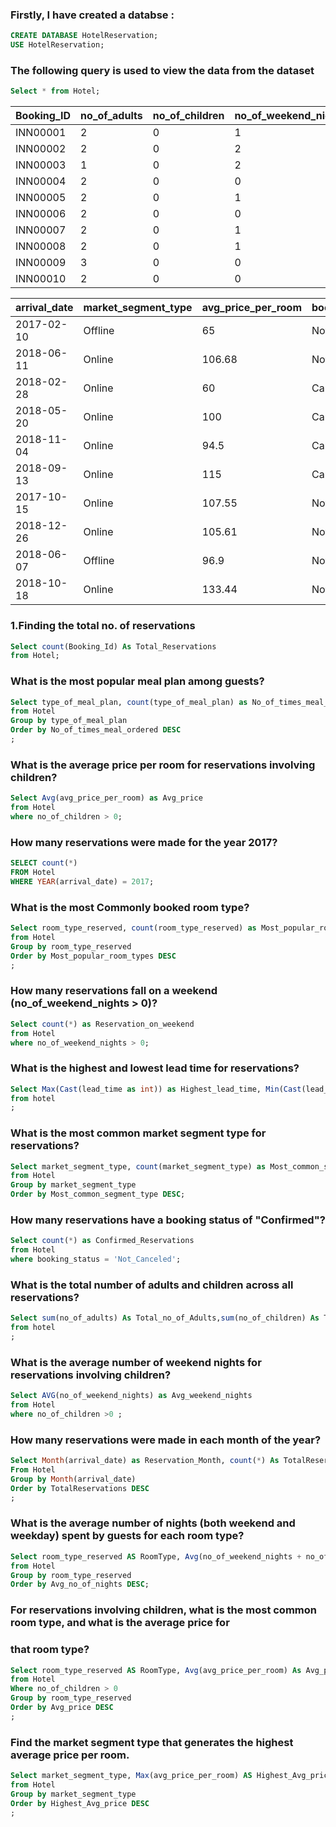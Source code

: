 ### Firstly, I have created a databse :

```SQL
CREATE DATABASE HotelReservation;
USE HotelReservation;
```
### The following query is used to view the data from the dataset
```SQL
Select * from Hotel;
```
Booking_ID|	no_of_adults|	no_of_children|	no_of_weekend_nights|no_of_week_nights|	type_of_meal_plan	|room_type_reserved |lead_time |  
----------|-------------|---------------|---------------------|-----------------|-------------------|-----------------|---------    
INN00001| 2 |0	|1 |	2 |	Meal Plan 1	|Room_Type 1 |	224	|2017-02-10 |Offline|65	    |Not_Canceled   |
INN00002|	2	|0	|2 |	3	| Not Selected|Room_Type 1 |	5	  |2018-06-11	|Online	|106.68	| Not_Canceled  |
INN00003|	1	|0	|2 |	1	| Meal Plan 1	|Room_Type 1 |  1	  |2018-02-28	|Online	|60     | Canceled      |
INN00004|	2	|0	|0 |	2 |	Meal Plan 1	|Room_Type 1 |	211	|2018-05-20	|Online	|100	  | Canceled      |
INN00005|	2	|0	|1 |	1	| Not Selected|Room_Type 1 |	48	|2018-11-04	|Online	|94.5	  | Canceled      |
INN00006|	2	|0	|0 |	2	| Meal Plan 2	|Room_Type 1 |	346	|2018-09-13	|Online	|115	  | Canceled      |
INN00007|	2	|0	|1 |	3	| Meal Plan 1	|Room_Type 1 |  34	|2017-10-15	|Online	|107.55	| Not_Canceled  |
INN00008|	2	|0	|1 |	3	| Meal Plan 1	|Room_Type 4 |	83	|2018-12-26	|Online	|105.61	| Not_Canceled  |
INN00009|	3	|0	|0 |  4	| Meal Plan 1	|Room_Type 1 |	121	|2018-06-07	|Offline|	96.9	| Not_Canceled  |
INN00010|	2	|0	|0 |	5	| Meal Plan 1	|Room_Type 4 |	44	|2018-10-18	|Online	|133.44	| Not_Canceled  |


arrival_date|	market_segment_type	|avg_price_per_room	|booking_status|
------------|-----------------------|-------------------|-------------|
2017-02-10	|Offline	|65	|Not_Canceled|
2018-06-11	|Online	|106.68|	Not_Canceled|
2018-02-28	|Online	|60	|Canceled|
2018-05-20	|Online	|100|	Canceled|
2018-11-04	|Online	|94.5|	Canceled|
2018-09-13	|Online	|115|	Canceled|
2017-10-15	|Online	|107.55|	Not_Canceled|
2018-12-26	|Online	|105.61	|Not_Canceled|
2018-06-07	|Offline |	96.9|	Not_Canceled|
2018-10-18	|Online	|133.44	|Not_Canceled|
### 1.Finding the total no. of reservations 
```SQL
Select count(Booking_Id) As Total_Reservations
from Hotel;
```
### What is the most popular meal plan among guests?
```SQL
Select type_of_meal_plan, count(type_of_meal_plan) as No_of_times_meal_ordered
from Hotel
Group by type_of_meal_plan
Order by No_of_times_meal_ordered DESC
;
```
### What is the average price per room for reservations involving children?
```SQL
Select Avg(avg_price_per_room) as Avg_price
from Hotel
where no_of_children > 0;
```
### How many reservations were made for the year 2017?
```SQL
SELECT count(*)
FROM Hotel
WHERE YEAR(arrival_date) = 2017;
```

### What is the most Commonly booked room type?
```SQL
Select room_type_reserved, count(room_type_reserved) as Most_popular_room_types
from Hotel
Group by room_type_reserved
Order by Most_popular_room_types DESC
;
```
### How many reservations fall on a weekend (no_of_weekend_nights > 0)?
```SQL
Select count(*) as Reservation_on_weekend
from Hotel
where no_of_weekend_nights > 0;
```
### What is the highest and lowest lead time for reservations?
```SQL
Select Max(Cast(lead_time as int)) as Highest_lead_time, Min(Cast(lead_time as int)) as Lowest_lead_time
from hotel
;
```
### What is the most common market segment type for reservations?
```SQL
Select market_segment_type, count(market_segment_type) as Most_common_segment_type
from Hotel
Group by market_segment_type
Order by Most_common_segment_type DESC;
```
### How many reservations have a booking status of "Confirmed"?
```SQL
Select count(*) as Confirmed_Reservations
from Hotel
where booking_status = 'Not_Canceled';
```
### What is the total number of adults and children across all reservations?
```SQL
Select sum(no_of_adults) As Total_no_of_Adults,sum(no_of_children) As Total_no_of_Children
from hotel
;
```
### What is the average number of weekend nights for reservations involving children?
```SQL
Select AVG(no_of_weekend_nights) as Avg_weekend_nights
from Hotel
where no_of_children >0 ;
```
### How many reservations were made in each month of the year?
```SQL
Select Month(arrival_date) as Reservation_Month, count(*) As TotalReservations
From Hotel
Group by Month(arrival_date)
Order by TotalReservations DESC
;
```
### What is the average number of nights (both weekend and weekday) spent by guests for each room type?
```SQL
Select room_type_reserved AS RoomType, Avg(no_of_weekend_nights + no_of_week_nights) As Avg_no_of_nights
from Hotel
Group by room_type_reserved
Order by Avg_no_of_nights DESC;
```
### For reservations involving children, what is the most common room type, and what is the average price for 
### that room type?
```SQL
Select room_type_reserved AS RoomType, Avg(avg_price_per_room) As Avg_price
from Hotel
Where no_of_children > 0
Group by room_type_reserved
Order by Avg_price DESC
;
```
### Find the market segment type that generates the highest average price per room.
```SQL
Select market_segment_type, Max(avg_price_per_room) AS Highest_Avg_price
from Hotel
Group by market_segment_type
Order by Highest_Avg_price DESC
;
```
